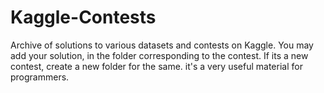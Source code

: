 # Kaggle-Contests
Archive of solutions to various datasets and contests on Kaggle. You may add your solution, in the folder corresponding to the contest. If its a new contest, create a new folder for the same.
it's a very useful material for programmers.
